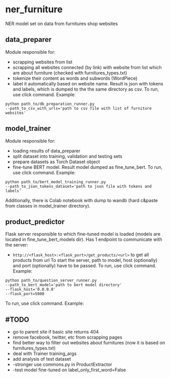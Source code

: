 # ner_furniture

NER model set on data from furnitures shop websites

## data_preparer

Module responsible for:

- scrapping websites from list
- scrapping all websites connected (by link) with website from list which are about furniture (checked with
  furnitures_types.txt)
- tokenize their content as words and subwords (WordPiece)
- label it automatically based on website name.
  Result is json with tokens and labels, which is dumped to the the same directory as csv.
  To run, use click command. Example:

```
python path_to/db_preparation_runner.py
--path_to_csv_with_urls='path to csv file with list of furniture websites'
```

## model_trainer

Module responsible for:

- loading results of data_preparer
- split dataset into training, validation and testing sets
- prepare datasets as Torch Dataset object
- fine-tune BERT model.
  Result model dumped as fine_tune_bert.
  To run, use click command. Example:

```
python path_to/bert_model_training_runner.py
--path_to_json_tokens_dataset='path to json file with tokens and labels'
```

Additionally, there is Colab notebook with dump to wandb (hard c&paste from classes in model_trainer directory).

## product_predictor

Flask server responsible to which fine-tuned model is loaded (models are located in fine_tune_bert_models dir).
Has 1 endpoint to communicate with the server:

- ```http://<flask_host>:<flask_port>/get_products/<url>``` to get all products from url
  To start the server, path to model, host (optionally) and port (optionally) have to be passed.
  To run, use click command. Example:

```
python path_to/question_server_runner.py 
--path_to_bert_model='path to bert model directory' 
--flask_host='0.0.0.0' 
--flask_port=5000
``` 

To run, use click command. Example:

## \#TODO

- go to parent site if basic site returns 404
- remove facebook, twitter, etc from scrapping pages
- find better way to filter out websites about furnitures (now it is based on furnitures_types.txt)
- deal with Trainer training_args
- add analysis of test dataset
- -stronger use commons.py in ProductExtractor
- -test model fine-tuned on label_only_first_word=False
